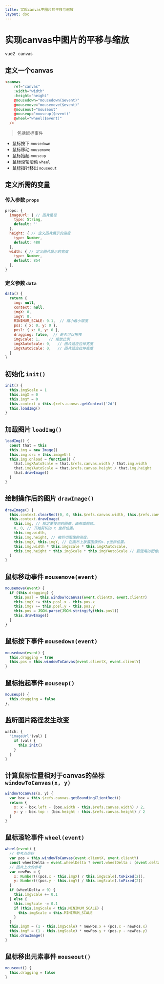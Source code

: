 ```yaml
---
title: 实现canvas中图片的平移与缩放
layout: doc
---
```

# 实现canvas中图片的平移与缩放
<el-divider />
<div style='display: flex;gap: 10px;'>
  <el-tag>vue2</el-tag>
  <el-tag>canvas</el-tag>
</div>

## 定义一个canvas
```html
<canvas
    ref="canvas"
    :width="width"
    :height="height"
    @mousedown="mousedown($event)"
    @mousemove="mousemove($event)"
    @mouseout="mouseout"
    @mouseup="mouseup($event)"
    @wheel="wheel($event)"
  />
```
> 包括鼠标事件

+ 鼠标按下 `mousedown`
+ 鼠标移动 `mousemove`
+ 鼠标抬起 `mouseup`
+ 鼠标滚轮滚动 `wheel`
+ 鼠标指针移出 `mouseout`

## 定义所需的变量
### 传入参数 `props`
```js
props: {
  imageUrl: { // 图片路径
    type: String,
    default: ''
  },
  height: { // 定义图片展示的高度
    type: Number,
    default: 480
  },
  width: { // 定义图片展示的宽度
    type: Number,
    default: 854
  },
}
```
### 定义参数 `data`
```js
data() {
  return {
    img: null,
    context: null,
    imgX: 0,
    imgY: 0,
    MINIMUM_SCALE: 0.1,  // 缩小最小限度
    pos: { x: 0, y: 0 },
    posl: { x: 0, y: 0 },
    dragging: false,  // 是否可以拖拽
    imgScale: 1,    // 缩放比例
    imgXAutoScale: 0,   // 图片适应拉伸宽度
    imgYAutoScale: 0,   // 图片适应拉伸高度
  }
}
```
## 初始化 `init()`
```js
init() {
  this.imgScale = 1
  this.imgX = 0
  this.imgY = 0
  this.context = this.$refs.canvas.getContext('2d')
  this.loadImg()
}
```
## 加载图片 `loadImg()`
```js
loadImg() {
  const that = this
  this.img = new Image()
  this.img.src = this.imageUrl
  this.img.onload = function() {
    that.imgXAutoScale = that.$refs.canvas.width / that.img.width
    that.imgYAutoScale = that.$refs.canvas.height / that.img.height
    that.drawImage()
  }
}
```
## 绘制操作后的图片 `drawImage()`
```js
drawImage() {
  this.context.clearRect(0, 0, this.$refs.canvas.width, this.$refs.canvas.height)
  this.context.drawImage(
    this.img, // 规定要使用的图像、画布或视频。
    0, 0, // 开始剪切的 x 坐标位置。
    this.img.width,
    this.img.height, // 被剪切图像的高度。
    this.imgX, this.imgY, // 在画布上放置图像的x、y坐标位置。
    this.img.width * this.imgScale * this.imgXAutoScale,
    this.img.height * this.imgScale * this.imgYAutoScale // 要使用的图像的宽度、高度
  )
}
```
## 鼠标移动事件 `mousemove(event)`
```js
mousemove(event) {
  if (this.dragging) {
    this.posl = this.windowToCanvas(event.clientX, event.clientY)
    this.imgX += this.posl.x - this.pos.x
    this.imgY += this.posl.y - this.pos.y
    this.pos = JSON.parse(JSON.stringify(this.posl))
    this.drawImage()
  }
}
```
## 鼠标按下事件 `mousedown(event)`
```js
mousedown(event) {
  this.dragging = true
  this.pos = this.windowToCanvas(event.clientX, event.clientY)
}
```
## 鼠标抬起事件 `mouseup()`
```js
mouseup() {
  this.dragging = false
},
```
## 监听图片路径发生改变
```js
watch: {
  'imageUrl'(val) {
    if (val) {
      this.init()
    }
  }
}
```
## 计算鼠标位置相对于canvas的坐标 `windowToCanvas(x, y)`
```js
windowToCanvas(x, y) {
  var box = this.$refs.canvas.getBoundingClientRect()
  return {
    x: x - box.left - (box.width - this.$refs.canvas.width) / 2,
    y: y - box.top - (box.height - this.$refs.canvas.height) / 2
  }
}
```
## 鼠标滚轮事件 `wheel(event)`
```js
wheel(event) {
  // 参考点坐标
  var pos = this.windowToCanvas(event.clientX, event.clientY)
  const wheelDelta = event.wheelDelta ? event.wheelDelta : (event.deltaY * (-40))
  // 图片上次的参考
  var newPos = {
    x: Number(((pos.x - this.imgX) / this.imgScale).toFixed(2)),
    y: Number(((pos.y - this.imgY) / this.imgScale).toFixed(2))
  }
  if (wheelDelta > 0) {
    this.imgScale += 0.1
  } else {
    this.imgScale -= 0.1
    if (this.imgScale < this.MINIMUM_SCALE) {
      this.imgScale = this.MINIMUM_SCALE
    }
  }
  this.imgX = (1 - this.imgScale) * newPos.x + (pos.x - newPos.x)
  this.imgY = (1 - this.imgScale) * newPos.y + (pos.y - newPos.y)
  this.drawImage()
}
```
## 鼠标移出元素事件 `mouseout()`
```js
mouseout() {
  this.dragging = false
}
```
